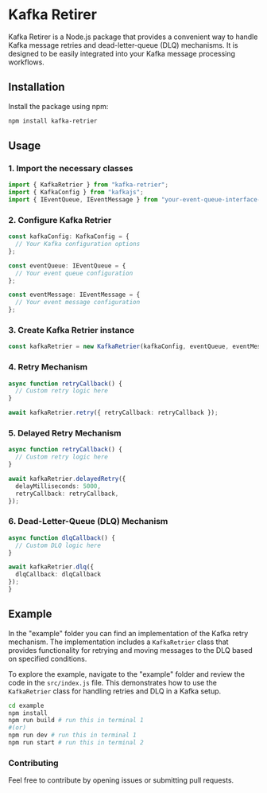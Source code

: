 # Kafka Retirer

Kafka Retirer is a Node.js package that provides a convenient way to handle Kafka message retries and dead-letter-queue (DLQ) mechanisms. It is designed to be easily integrated into your Kafka message processing workflows.

## Installation

Install the package using npm:

```bash
npm install kafka-retrier
```

## Usage

### 1. Import the necessary classes

```typescript
import { KafkaRetrier } from "kafka-retrier";
import { KafkaConfig } from "kafkajs";
import { IEventQueue, IEventMessage } from "your-event-queue-interface-path";
```

### 2. Configure Kafka Retrier

```typescript
const kafkaConfig: KafkaConfig = {
  // Your Kafka configuration options
};

const eventQueue: IEventQueue = {
  // Your event queue configuration
};

const eventMessage: IEventMessage = {
  // Your event message configuration
};
```

### 3. Create Kafka Retrier instance

```typescript
const kafkaRetrier = new KafkaRetrier(kafkaConfig, eventQueue, eventMessage);
```

### 4. Retry Mechanism

```typescript
async function retryCallback() {
  // Custom retry logic here
}

await kafkaRetrier.retry({ retryCallback: retryCallback });
```

### 5. Delayed Retry Mechanism

```typescript
async function retryCallback() {
  // Custom retry logic here
}

await kafkaRetrier.delayedRetry({
  delayMilliseconds: 5000,
  retryCallback: retryCallback,
});
```

### 6. Dead-Letter-Queue (DLQ) Mechanism

```typescript
async function dlqCallback() {
  // Custom DLQ logic here
}

await kafkaRetrier.dlq({
  dlqCallback: dlqCallback
});
}
```

## Example

In the "example" folder you can find an implementation of the Kafka retry mechanism. The implementation includes a `KafkaRetrier` class that provides functionality for retrying and moving messages to the DLQ based on specified conditions.

To explore the example, navigate to the "example" folder and review the code in the `src/index.js` file. This demonstrates how to use the `KafkaRetrier` class for handling retries and DLQ in a Kafka setup.

```bash
cd example
npm install
npm run build # run this in terminal 1
#(or)
npm run dev # run this in terminal 1
npm run start # run this in terminal 2
```

### Contributing

Feel free to contribute by opening issues or submitting pull requests.
